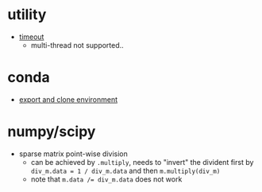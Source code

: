 # utility


- [timeout](https://stackoverflow.com/questions/2281850/timeout-function-if-it-takes-too-long-to-finish)
  - multi-thread not supported..

# conda

- [export and clone environment](https://datascience.stackexchange.com/a/24096/33194)

# numpy/scipy

- sparse matrix point-wise division
  - can be achieved by `.multiply`, needs to "invert" the divident first by `div_m.data = 1 / div_m.data` and then `m.multiply(div_m)`
  - note that `m.data /= div_m.data` does not work
